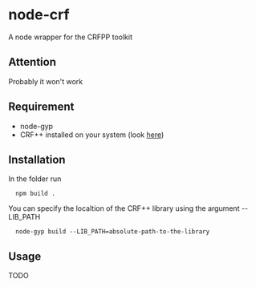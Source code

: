 node-crf
========

A node wrapper for the CRFPP toolkit

## Attention
Probably it won't work

## Requirement

- node-gyp
- CRF++ installed on your system (look [here](http://crfpp.googlecode.com/svn/trunk/doc/index.html))
 
## Installation

In the folder run
    
      npm build .

You can specify the localtion of the CRF++ library using the argument --LIB_PATH

      node-gyp build --LIB_PATH=absolute-path-to-the-library
      
## Usage

TODO
